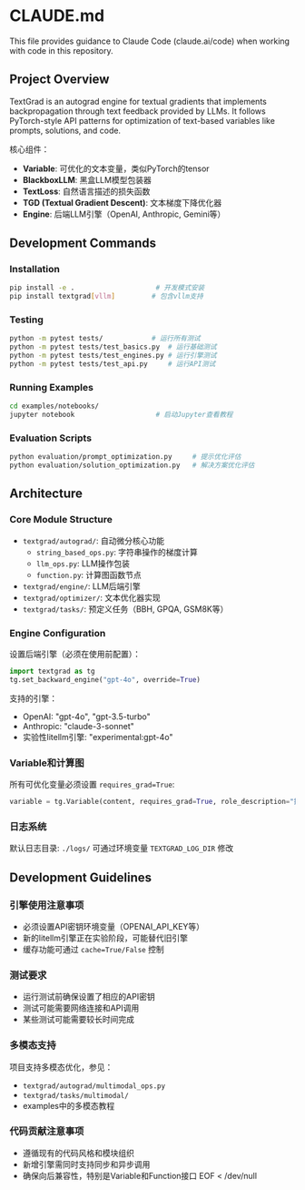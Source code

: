 # CLAUDE.md

This file provides guidance to Claude Code (claude.ai/code) when working with code in this repository.

## Project Overview

TextGrad is an autograd engine for textual gradients that implements backpropagation through text feedback provided by LLMs. It follows PyTorch-style API patterns for optimization of text-based variables like prompts, solutions, and code.

核心组件：
- **Variable**: 可优化的文本变量，类似PyTorch的tensor
- **BlackboxLLM**: 黑盒LLM模型包装器
- **TextLoss**: 自然语言描述的损失函数
- **TGD (Textual Gradient Descent)**: 文本梯度下降优化器
- **Engine**: 后端LLM引擎（OpenAI, Anthropic, Gemini等）

## Development Commands

### Installation
```bash
pip install -e .                    # 开发模式安装
pip install textgrad[vllm]         # 包含vllm支持
```

### Testing
```bash
python -m pytest tests/            # 运行所有测试
python -m pytest tests/test_basics.py  # 运行基础测试
python -m pytest tests/test_engines.py # 运行引擎测试
python -m pytest tests/test_api.py     # 运行API测试
```

### Running Examples
```bash
cd examples/notebooks/
jupyter notebook                    # 启动Jupyter查看教程
```

### Evaluation Scripts
```bash
python evaluation/prompt_optimization.py     # 提示优化评估
python evaluation/solution_optimization.py   # 解决方案优化评估
```

## Architecture

### Core Module Structure
- `textgrad/autograd/`: 自动微分核心功能
  - `string_based_ops.py`: 字符串操作的梯度计算
  - `llm_ops.py`: LLM操作包装
  - `function.py`: 计算图函数节点
- `textgrad/engine/`: LLM后端引擎
- `textgrad/optimizer/`: 文本优化器实现
- `textgrad/tasks/`: 预定义任务（BBH, GPQA, GSM8K等）

### Engine Configuration
设置后端引擎（必须在使用前配置）：
```python
import textgrad as tg
tg.set_backward_engine("gpt-4o", override=True)
```

支持的引擎：
- OpenAI: "gpt-4o", "gpt-3.5-turbo"
- Anthropic: "claude-3-sonnet"
- 实验性litellm引擎: "experimental:gpt-4o"

### Variable和计算图
所有可优化变量必须设置 `requires_grad=True`:
```python
variable = tg.Variable(content, requires_grad=True, role_description="描述")
```

### 日志系统
默认日志目录: `./logs/`
可通过环境变量 `TEXTGRAD_LOG_DIR` 修改

## Development Guidelines

### 引擎使用注意事项
- 必须设置API密钥环境变量（OPENAI_API_KEY等）
- 新的litellm引擎正在实验阶段，可能替代旧引擎
- 缓存功能可通过 `cache=True/False` 控制

### 测试要求
- 运行测试前确保设置了相应的API密钥
- 测试可能需要网络连接和API调用
- 某些测试可能需要较长时间完成

### 多模态支持
项目支持多模态优化，参见：
- `textgrad/autograd/multimodal_ops.py`
- `textgrad/tasks/multimodal/`
- examples中的多模态教程

### 代码贡献注意事项
- 遵循现有的代码风格和模块组织
- 新增引擎需同时支持同步和异步调用
- 确保向后兼容性，特别是Variable和Function接口
EOF < /dev/null